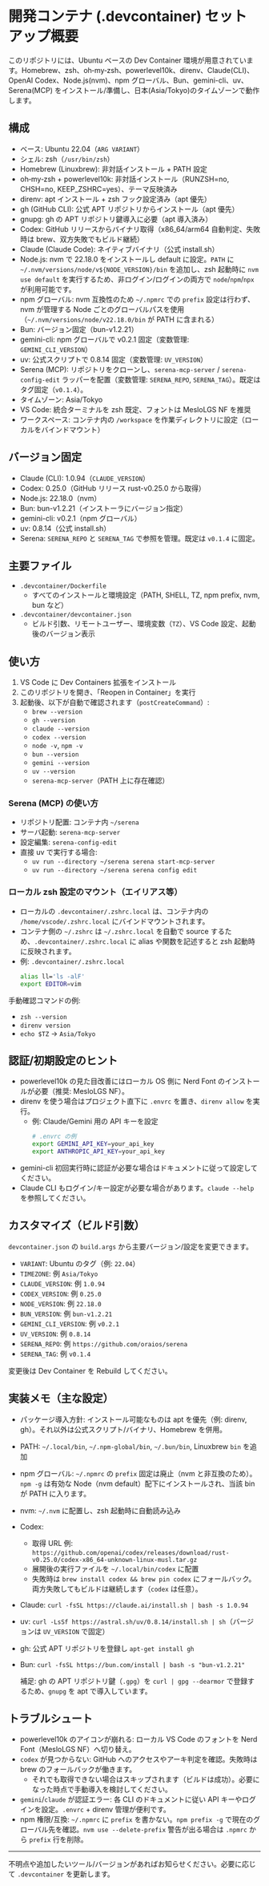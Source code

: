 # 開発コンテナ (.devcontainer) セットアップ概要

このリポジトリには、Ubuntu ベースの Dev Container 環境が用意されています。Homebrew、zsh、oh‑my‑zsh、powerlevel10k、direnv、Claude(CLI)、OpenAI Codex、Node.js(nvm)、npm グローバル、Bun、gemini-cli、uv、Serena(MCP) をインストール/準備し、日本(Asia/Tokyo)のタイムゾーンで動作します。

## 構成
- ベース: Ubuntu 22.04（`ARG VARIANT`）
- シェル: zsh（`/usr/bin/zsh`）
- Homebrew (Linuxbrew): 非対話インストール + PATH 設定
- oh‑my‑zsh + powerlevel10k: 非対話インストール（RUNZSH=no, CHSH=no, KEEP_ZSHRC=yes）、テーマ反映済み
- direnv: apt インストール + zsh フック設定済み（apt 優先）
- gh (GitHub CLI): 公式 APT リポジトリからインストール（apt 優先）
- gnupg: gh の APT リポジトリ鍵導入に必要（apt 導入済み）
- Codex: GitHub リリースからバイナリ取得（x86_64/arm64 自動判定、失敗時は brew、双方失敗でもビルド継続）
- Claude (Claude Code): ネイティブバイナリ（公式 install.sh）
- Node.js: nvm で 22.18.0 をインストールし default に設定。`PATH` に `~/.nvm/versions/node/v${NODE_VERSION}/bin` を追加し、zsh 起動時に `nvm use default` を実行するため、非ログイン/ログインの両方で `node`/`npm`/`npx` が利用可能です。
- npm グローバル: nvm 互換性のため `~/.npmrc` での `prefix` 設定は行わず、nvm が管理する Node ごとのグローバルパスを使用（`~/.nvm/versions/node/v22.18.0/bin` が PATH に含まれる）
- Bun: バージョン固定（bun-v1.2.21）
- gemini-cli: npm グローバルで v0.2.1 固定（変数管理: `GEMINI_CLI_VERSION`）
- uv: 公式スクリプトで 0.8.14 固定（変数管理: `UV_VERSION`）
- Serena (MCP): リポジトリをクローンし、`serena-mcp-server` / `serena-config-edit` ラッパーを配置（変数管理: `SERENA_REPO`, `SERENA_TAG`）。既定はタグ固定（`v0.1.4`）。
- タイムゾーン: Asia/Tokyo
- VS Code: 統合ターミナルを zsh 既定、フォントは MesloLGS NF を推奨
- ワークスペース: コンテナ内の `/workspace` を作業ディレクトリに設定（ローカルをバインドマウント）

## バージョン固定
- Claude (CLI): 1.0.94（`CLAUDE_VERSION`）
- Codex: 0.25.0（GitHub リリース rust-v0.25.0 から取得）
- Node.js: 22.18.0（nvm）
- Bun: bun-v1.2.21（インストーラにバージョン指定）
- gemini-cli: v0.2.1（npm グローバル）
- uv: 0.8.14（公式 install.sh）
- Serena: `SERENA_REPO` と `SERENA_TAG` で参照を管理。既定は `v0.1.4` に固定。

## 主要ファイル
- `.devcontainer/Dockerfile`
  - すべてのインストールと環境設定（PATH, SHELL, TZ, npm prefix, nvm, bun など）
- `.devcontainer/devcontainer.json`
  - ビルド引数、リモートユーザー、環境変数（`TZ`）、VS Code 設定、起動後のバージョン表示

## 使い方
1. VS Code に Dev Containers 拡張をインストール
2. このリポジトリを開き、「Reopen in Container」を実行
3. 起動後、以下が自動で確認されます（`postCreateCommand`）:
   - `brew --version`
   - `gh --version`
   - `claude --version`
   - `codex --version`
   - `node -v`, `npm -v`
   - `bun --version`
   - `gemini --version`
   - `uv --version`
   - `serena-mcp-server`（PATH 上に存在確認）

### Serena (MCP) の使い方
- リポジトリ配置: コンテナ内 `~/serena`
- サーバ起動: `serena-mcp-server`
- 設定編集: `serena-config-edit`
- 直接 uv で実行する場合:
  - `uv run --directory ~/serena serena start-mcp-server`
  - `uv run --directory ~/serena serena config edit`

### ローカル zsh 設定のマウント（エイリアス等）
- ローカルの `.devcontainer/.zshrc.local` は、コンテナ内の `/home/vscode/.zshrc.local` にバインドマウントされます。
- コンテナ側の `~/.zshrc` は `~/.zshrc.local` を自動で source するため、`.devcontainer/.zshrc.local` に alias や関数を記述すると zsh 起動時に反映されます。
- 例: `.devcontainer/.zshrc.local`
  ```sh
  alias ll='ls -alF'
  export EDITOR=vim
  ```

手動確認コマンドの例:
- `zsh --version`
- `direnv version`
- `echo $TZ` → `Asia/Tokyo`

## 認証/初期設定のヒント
- powerlevel10k の見た目改善にはローカル OS 側に Nerd Font のインストールが必要（推奨: MesloLGS NF）。
- direnv を使う場合はプロジェクト直下に `.envrc` を置き、`direnv allow` を実行。
  - 例: Claude/Gemini 用の API キーを設定
    ```sh
    # .envrc の例
    export GEMINI_API_KEY=your_api_key
    export ANTHROPIC_API_KEY=your_api_key
    ```
- gemini-cli 初回実行時に認証が必要な場合はドキュメントに従って設定してください。
- Claude CLI もログイン/キー設定が必要な場合があります。`claude --help` を参照してください。

## カスタマイズ（ビルド引数）
`devcontainer.json` の `build.args` から主要バージョン/設定を変更できます。
- `VARIANT`: Ubuntu のタグ（例: `22.04`）
- `TIMEZONE`: 例 `Asia/Tokyo`
- `CLAUDE_VERSION`: 例 `1.0.94`
- `CODEX_VERSION`: 例 `0.25.0`
- `NODE_VERSION`: 例 `22.18.0`
- `BUN_VERSION`: 例 `bun-v1.2.21`
- `GEMINI_CLI_VERSION`: 例 `v0.2.1`
- `UV_VERSION`: 例 `0.8.14`
- `SERENA_REPO`: 例 `https://github.com/oraios/serena`
- `SERENA_TAG`: 例 `v0.1.4`

変更後は Dev Container を Rebuild してください。

## 実装メモ（主な設定）
- パッケージ導入方針: インストール可能なものは apt を優先（例: direnv, gh）。それ以外は公式スクリプト/バイナリ、Homebrew を併用。
- PATH: `~/.local/bin`, `~/.npm-global/bin`, `~/.bun/bin`, Linuxbrew `bin` を追加
- npm グローバル: `~/.npmrc` の `prefix` 固定は廃止（nvm と非互換のため）。`npm -g` は有効な Node（nvm default）配下にインストールされ、当該 bin が PATH に入ります。
- nvm: `~/.nvm` に配置し、zsh 起動時に自動読み込み
- Codex: 
  - 取得 URL 例: `https://github.com/openai/codex/releases/download/rust-v0.25.0/codex-x86_64-unknown-linux-musl.tar.gz`
  - 展開後の実行ファイルを `~/.local/bin/codex` に配置
  - 失敗時は `brew install codex && brew pin codex` にフォールバック。両方失敗してもビルドは継続します（`codex` は任意）。
- Claude: `curl -fsSL https://claude.ai/install.sh | bash -s 1.0.94`
- uv: `curl -LsSf https://astral.sh/uv/0.8.14/install.sh | sh`（バージョンは `UV_VERSION` で固定）
- gh: 公式 APT リポジトリを登録し `apt-get install gh`
- Bun: `curl -fsSL https://bun.com/install | bash -s "bun-v1.2.21"`
  
  補足: gh の APT リポジトリ鍵（`.gpg`）を `curl | gpg --dearmor` で登録するため、`gnupg` を apt で導入しています。

## トラブルシュート
- powerlevel10k のアイコンが崩れる: ローカル VS Code のフォントを Nerd Font（MesloLGS NF）へ切り替え。
- `codex` が見つからない: GitHub へのアクセスやアーキ判定を確認。失敗時は brew のフォールバックが働きます。
  - それでも取得できない場合はスキップされます（ビルドは成功）。必要になった時点で手動導入を検討してください。
- `gemini`/`claude` が認証エラー: 各 CLI のドキュメントに従い API キーやログインを設定。`.envrc` + direnv 管理が便利です。
- npm 権限/互換: `~/.npmrc` に `prefix` を書かない。`npm prefix -g` で現在のグローバル先を確認。`nvm use --delete-prefix` 警告が出る場合は `.npmrc` から `prefix` 行を削除。

---
不明点や追加したいツール/バージョンがあればお知らせください。必要に応じて `.devcontainer` を更新します。
